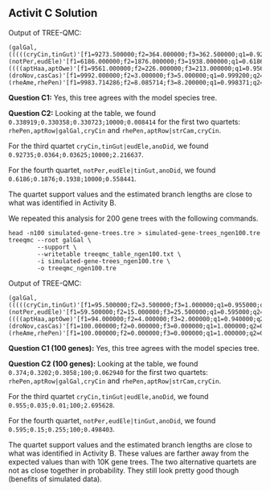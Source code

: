 Activit C Solution
---

Output of TREE-QMC:
```
(galGal,(((((cryCin,tinGut)'[f1=9273.500000;f2=364.000000;f3=362.500000;q1=0.927350;q2=0.036400;q3=0.036250;EN=10000.000000]':2.216637,(notPer,eudEle)'[f1=6186.000000;f2=1876.000000;f3=1938.000000;q1=0.618600;q2=0.187600;q3=0.193800;EN=10000.000000]':0.558441)'[f1=9878.000000;f2=52.000000;f3=70.000000;q1=0.987800;q2=0.005200;q3=0.007000;EN=10000.000000]':4.000854,anoDid)'[f1=9593.821429;f2=199.285714;f3=206.892857;q1=0.959382;q2=0.019929;q3=0.020689;EN=10000.000000]':2.798082,((((aptHaa,aptOwe)'[f1=9561.000000;f2=226.000000;f3=213.000000;q1=0.956100;q2=0.022600;q3=0.021300;EN=10000.000000]':2.720376,aptRow)'[f1=9987.777778;f2=7.833333;f3=4.388889;q1=0.998778;q2=0.000783;q3=0.000439;EN=10000.000000]':6.301619,(droNov,casCas)'[f1=9992.000000;f2=3.000000;f3=5.000000;q1=0.999200;q2=0.000300;q3=0.000500;EN=10000.000000]':6.725434)'[f1=6139.071429;f2=1927.738095;f3=1933.190476;q1=0.613907;q2=0.192774;q3=0.193319;EN=10000.000000]':0.546212,(rheAme,rhePen)'[f1=9983.714286;f2=8.085714;f3=8.200000;q1=0.998371;q2=0.000809;q3=0.000820;EN=10000.000000]':6.014587)'[f1=3389.190000;f2=3303.580000;f3=3307.230000;q1=0.338919;q2=0.330358;q3=0.330723;EN=10000.000000]':0.008414)'[f1=6499.514286;f2=1778.857143;f3=1721.628571;q1=0.649951;q2=0.177886;q3=0.172163;EN=10000.000000]':0.644218,strCam)'[f1=0.000000;f2=0.000000;f3=0.000000;q1=0.000000;q2=0.000000;q3=0.000000;EN=0.000000]':0);
```

**Question C1:** Yes, this tree agrees with the model species tree.

**Question C2:** Looking at the table, we found `0.338919;0.330358;0.330723;10000;0.008414` for the first two quartets: `rhePen,aptRow|galGal,cryCin`
and `rhePen,aptRow|strCam,cryCin`. 

For the third quartet `cryCin,tinGut|eudEle,anoDid`, we found `0.92735;0.0364;0.03625;10000;2.216637`. 

For the fourth quartet, `notPer,eudEle|tinGut,anoDid`, we found `0.6186;0.1876;0.1938;10000;0.558441`. 

The quartet support values and the estimated branch lengths are close to what was identified in Activity B.

We repeated this analysis for 200 gene trees with the following commands.

```
head -n100 simulated-gene-trees.tre > simulated-gene-trees_ngen100.tre
treeqmc --root galGal \
        --support \
        --writetable treeqmc_table_ngen100.txt \
        -i simulated-gene-trees_ngen100.tre \
        -o treeqmc_ngen100.tre
```

Output of TREE-QMC:
```
(galGal,(((((cryCin,tinGut)'[f1=95.500000;f2=3.500000;f3=1.000000;q1=0.955000;q2=0.035000;q3=0.010000;EN=100.000000]':2.695628,(notPer,eudEle)'[f1=59.500000;f2=15.000000;f3=25.500000;q1=0.595000;q2=0.150000;q3=0.255000;EN=100.000000]':0.498403)'[f1=97.000000;f2=1.500000;f3=1.500000;q1=0.970000;q2=0.015000;q3=0.015000;EN=100.000000]':3.101093,anoDid)'[f1=98.428571;f2=0.285714;f3=1.285714;q1=0.984286;q2=0.002857;q3=0.012857;EN=100.000000]':3.747720,((((aptHaa,aptOwe)'[f1=94.000000;f2=4.000000;f3=2.000000;q1=0.940000;q2=0.040000;q3=0.020000;EN=100.000000]':2.407946,aptRow)'[f1=100.000000;f2=0.000000;f3=0.000000;q1=1.000000;q2=0.000000;q3=0.000000;EN=100.000000]':9,(droNov,casCas)'[f1=100.000000;f2=0.000000;f3=0.000000;q1=1.000000;q2=0.000000;q3=0.000000;EN=100.000000]':9)'[f1=57.428571;f2=21.714286;f3=20.857143;q1=0.574286;q2=0.217143;q3=0.208571;EN=100.000000]':0.448522,(rheAme,rhePen)'[f1=100.000000;f2=0.000000;f3=0.000000;q1=1.000000;q2=0.000000;q3=0.000000;EN=100.000000]':9)'[f1=37.400000;f2=32.020000;f3=30.580000;q1=0.374000;q2=0.320200;q3=0.305800;EN=100.000000]':0.062940)'[f1=60.800000;f2=17.857143;f3=21.342857;q1=0.608000;q2=0.178571;q3=0.213429;EN=100.000000]':0.531028,strCam)'[f1=0.000000;f2=0.000000;f3=0.000000;q1=0.000000;q2=0.000000;q3=0.000000;EN=0.000000]':0);
```

**Question C1 (100 genes):** Yes, this tree agrees with the model species tree.

**Question C2 (100 genes):** Looking at the table, we found `0.374;0.3202;0.3058;100;0.062940` for the first two quartets: `rhePen,aptRow|galGal,cryCin`
and `rhePen,aptRow|strCam,cryCin`. 

For the third quartet `cryCin,tinGut|eudEle,anoDid`, we found `0.955;0.035;0.01;100;2.695628`. 

For the fourth quartet, `notPer,eudEle|tinGut,anoDid`, we found `0.595;0.15;0.255;100;0.498403`. 

The quartet support values and the estimated branch lengths are close to what was identified in Activity B. These values are farther away from the expected values than with 10K gene trees. The two alternative quartets are not as close together in probability. They still look pretty good though (benefits of simulated data).
